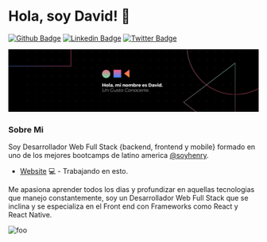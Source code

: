 # Hola, soy David! 👋

[![Github Badge](https://img.shields.io/badge/-Github-000?style=flat-square&logo=Github&logoColor=white&link=https://github.com/fagnerpsantos)](https://github.com/davidmenlop)
[![Linkedin Badge](https://img.shields.io/badge/-LinkedIn-blue?style=flat-square&logo=Linkedin&logoColor=white&link=https://www.linkedin.com/in/fagnerpsantos/)](https://www.linkedin.com/in/davidmenlop/)
[![Twitter Badge](https://img.shields.io/badge/-Twitter-1ca0f1?style=flat-square&labelColor=1ca0f1&logo=twitter&logoColor=white&link=https://twitter.com/fagnerpsantos)](https://twitter.com/davidmenweb)

<p><img src="https://github.com/davidmenlop/davidmenlop/blob/main/Black%20Technology%20LinkedIn%20Banner.png" alt="foo" title="title" /></p>


### Sobre Mi
Soy Desarrollador Web Full Stack {backend, frontend y mobile} formado en uno de los mejores bootcamps de latino america [@soyhenry](https://www.soyhenry.com/).

- [Website](https://portafolio-ivory.vercel.app//) 💻 - Trabajando en esto.

Me apasiona aprender todos los dias y profundizar en aquellas tecnologias que manejo constantemente, soy un Desarrollador Web Full Stack que se inclina y se especializa
en el Front end con Frameworks como React y React Native.

<p><img src="https://hackernoon.com/images/1*KBGdMaU_emZX4XR1AvkD4A.gif" alt="foo" title="title" /></p>


